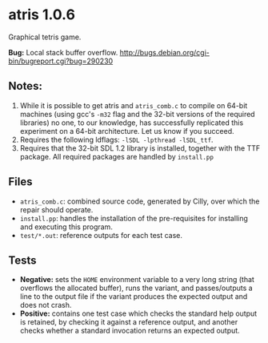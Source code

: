 # atris 1.0.6

Graphical tetris game.

**Bug:** Local stack buffer overflow.
http://bugs.debian.org/cgi-bin/bugreport.cgi?bug=290230

## Notes: 

1.  While it is possible to get atris and `atris_comb.c` to compile on 64-bit
    machines (using gcc's `-m32` flag and the 32-bit versions of the required
    libraries) no one, to our knowledge, has successfully replicated this
    experiment on a 64-bit architecture. Let us know if you succeed.
2.  Requires the following ldflags: `-lSDL -lpthread -lSDL_ttf`.
3.  Requires that the 32-bit SDL 1.2 library is installed, together with the TTF
    package. All required packages are handled by `install.pp`

## Files

* `atris_comb.c`: combined source code, generated by Cilly, over which the
  repair should operate.
* `install.pp`: handles the installation of the pre-requisites for installing
  and executing this program.
* `test/*.out`: reference outputs for each test case.

## Tests

* **Negative:** sets the `HOME` environment variable to a very long string
  (that overflows the allocated buffer), runs the variant, and passes/outputs a
  line to the output file if the variant produces the expected output and does
  not crash.
* **Positive:** contains one test case which checks the standard help output
  is retained, by checking it against a reference output, and another checks
  whether a standard invocation returns an expected output.
